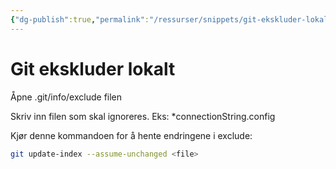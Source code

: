 ```yaml
---
{"dg-publish":true,"permalink":"/ressurser/snippets/git-ekskluder-lokalt/"}
---
```

# Git ekskluder lokalt

Åpne .git/info/exclude filen

Skriv inn filen som skal ignoreres. Eks: *connectionString.config

Kjør denne kommandoen for å hente endringene i exclude:

```bash
git update-index --assume-unchanged <file>
```